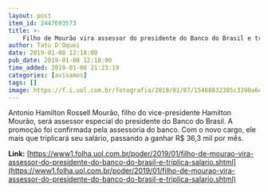 ```yaml
---
layout: post
item_id: 2447693573
title: >-
    Filho de Mourão vira assessor do presidente do Banco do Brasil e triplica salário
author: Tatu D'Oquei
date: 2019-01-08 12:18:00
pub_date: 2019-01-08 12:18:00
time_added: 2019-01-08 21:23:19
categories: [avisamos]
tags: []
image: https://f.i.uol.com.br/fotografia/2019/01/07/15468832385c3390a6e678f_1546883238_3x2_rt.jpg
---
```


Antonio Hamilton Rossell Mourão, filho do vice-presidente Hamilton Mourão, será assessor especial do presidente do Banco do Brasil. A promoção foi confirmada pela assessoria do banco. Com o novo cargo, ele mais que triplicará seu salário, passando a ganhar R$ 36,3 mil por mês.

**Link:** [https://www1.folha.uol.com.br/poder/2019/01/filho-de-mourao-vira-assessor-do-presidente-do-banco-do-brasil-e-triplica-salario.shtml](https://www1.folha.uol.com.br/poder/2019/01/filho-de-mourao-vira-assessor-do-presidente-do-banco-do-brasil-e-triplica-salario.shtml)

